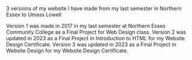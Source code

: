 3 versions of my website I have made from my last semester in Northern Essex to Umass Lowell

Version 1 was made in 2017 in my last semester at Northern Essex Community College as a Final Project for Web Design class.
Version 2 was updated in 2023 as a Final Project in Introduction to HTML for my Website Design Certificate.
Version 3 was updated in 2023 as a Final Project in Website Design for my Website Design Certificate.

